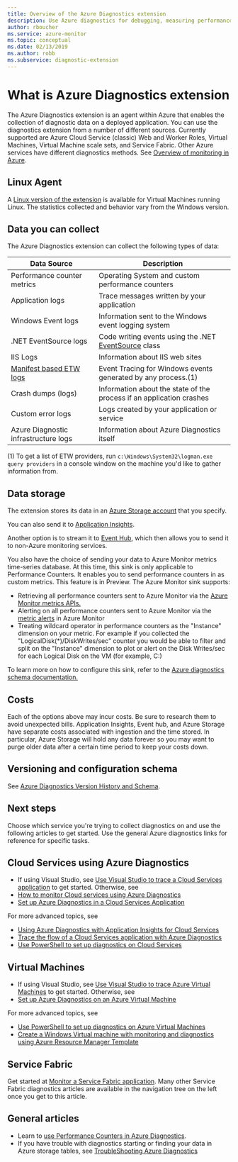 ```yaml
---
title: Overview of the Azure Diagnostics extension
description: Use Azure diagnostics for debugging, measuring performance, monitoring, traffic analysis in cloud services, virtual machines and service fabric
author: rboucher
ms.service: azure-monitor
ms.topic: conceptual
ms.date: 02/13/2019
ms.author: robb
ms.subservice: diagnostic-extension
---
```

# What is Azure Diagnostics extension
The Azure Diagnostics extension is an agent within Azure that enables the collection of diagnostic data on a deployed application. You can use the diagnostics extension from a number of different sources. Currently supported are Azure Cloud Service (classic) Web and Worker Roles, Virtual Machines, Virtual Machine scale sets, and Service Fabric. Other Azure services have different diagnostics methods. See [Overview of monitoring in Azure](../../azure-monitor/overview.md).

## Linux Agent
A [Linux version of the extension](../../virtual-machines/extensions/diagnostics-linux.md) is available for Virtual Machines running Linux. The statistics collected and behavior vary from the Windows version.

## Data you can collect
The Azure Diagnostics extension can collect the following types of data:

| Data Source | Description |
| --- | --- |
| Performance counter metrics |Operating System and custom performance counters |
| Application logs |Trace messages written by your application |
| Windows Event logs |Information sent to the Windows event logging system |
| .NET EventSource logs |Code writing events using the .NET [EventSource](https://msdn.microsoft.com/library/system.diagnostics.tracing.eventsource.aspx) class |
| IIS Logs |Information about IIS web sites |
| [Manifest based ETW logs](https://docs.microsoft.com/windows/desktop/etw/about-event-tracing) |Event Tracing for Windows events generated by any process.(1) |
| Crash dumps (logs) |Information about the state of the process if an application crashes |
| Custom error logs |Logs created by your application or service |
| Azure Diagnostic infrastructure logs |Information about Azure Diagnostics itself |

(1) To get a list of ETW providers, run `c:\Windows\System32\logman.exe query providers` in a console window on the machine you'd like to gather information from.

## Data storage
The extension stores its data in an [Azure Storage account](diagnostics-extension-to-storage.md) that you specify.

You can also send it to [Application Insights](../../azure-monitor/app/cloudservices.md). 

Another option is to stream it to [Event Hub](../../event-hubs/event-hubs-about.md), which then allows you to send it to non-Azure monitoring services.

You also have the choice of sending your data to Azure Monitor metrics time-series database. At this time, this sink is only applicable to Performance Counters. It enables you to send performance counters in as custom metrics. This feature is in Preview. The Azure Monitor sink supports:
* Retrieving all performance counters sent to Azure Monitor via the [Azure Monitor metrics APIs.](https://docs.microsoft.com/rest/api/monitor/)
* Alerting on all performance counters sent to Azure Monitor via the [metric alerts](../../azure-monitor/platform/alerts-overview.md) in Azure Monitor
* Treating wildcard operator in performance counters as the "Instance" dimension on your metric.  For example if you collected the "LogicalDisk(\*)/DiskWrites/sec" counter you would be able to filter and split on the "Instance" dimension to plot or alert on the Disk Writes/sec for each Logical Disk on the VM (for example, C:)

To learn more on how to configure this sink, refer to the [Azure diagnostics schema documentation.](diagnostics-extension-schema-1dot3.md)

## Costs
Each of the options above may incur costs. Be sure to research them to avoid unexpected bills.  Application Insights, Event hub, and Azure Storage have separate costs associated with ingestion and the time stored. In particular, Azure Storage will hold any data forever so you may want to purge older data after a certain time period to keep your costs down.

## Versioning and configuration schema
See [Azure Diagnostics Version History and Schema](diagnostics-extension-schema.md).

## Next steps
Choose which service you're trying to collect diagnostics on and use the following articles to get started. Use the general Azure diagnostics links for reference for specific tasks.

## Cloud Services using Azure Diagnostics
* If using Visual Studio, see [Use Visual Studio to trace a Cloud Services application](/visualstudio/azure/vs-azure-tools-debug-cloud-services-virtual-machines) to get started. Otherwise, see
* [How to monitor Cloud services using Azure Diagnostics](../../cloud-services/cloud-services-how-to-monitor.md)
* [Set up Azure Diagnostics in a Cloud Services Application](../../cloud-services/cloud-services-dotnet-diagnostics.md)

For more advanced topics, see

* [Using Azure Diagnostics with Application Insights for Cloud Services](../../azure-monitor/app/cloudservices.md)
* [Trace the flow of a Cloud Services application with Azure Diagnostics](../../cloud-services/cloud-services-dotnet-diagnostics-trace-flow.md)
* [Use PowerShell to set up diagnostics on Cloud Services](../../virtual-machines/extensions/diagnostics-windows.md?toc=%2fazure%2fvirtual-machines%2fwindows%2ftoc.json)

## Virtual Machines
* If using Visual Studio, see [Use Visual Studio to trace Azure Virtual Machines](/visualstudio/azure/vs-azure-tools-debug-cloud-services-virtual-machines) to get started. Otherwise, see
* [Set up Azure Diagnostics on an Azure Virtual Machine](/azure/vs-azure-tools-diagnostics-for-cloud-services-and-virtual-machines)

For more advanced topics, see

* [Use PowerShell to set up diagnostics on Azure Virtual Machines](../../virtual-machines/extensions/diagnostics-windows.md?toc=%2fazure%2fvirtual-machines%2fwindows%2ftoc.json)
* [Create a Windows Virtual machine with monitoring and diagnostics using Azure Resource Manager Template](../../virtual-machines/extensions/diagnostics-template.md?toc=%2fazure%2fvirtual-machines%2fwindows%2ftoc.json)

## Service Fabric
Get started at [Monitor a Service Fabric application](../../service-fabric/service-fabric-diagnostics-how-to-monitor-and-diagnose-services-locally.md). Many other Service Fabric diagnostics articles are available in the navigation tree on the left once you get to this article.

## General articles
* Learn to [use Performance Counters in Azure Diagnostics](../../cloud-services/diagnostics-performance-counters.md).
* If you have trouble with diagnostics starting or finding your data in Azure storage tables, see [TroubleShooting Azure Diagnostics](diagnostics-extension-troubleshooting.md)